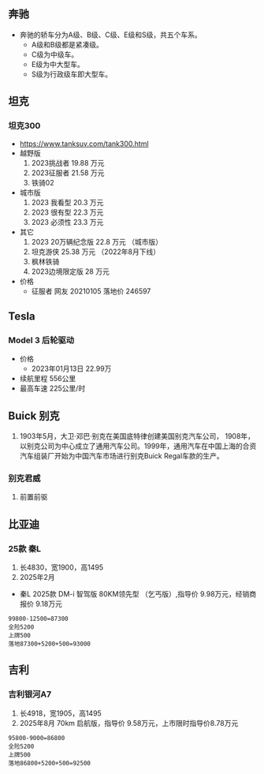 ## 奔驰
- 奔驰的轿车分为A级、B级、C级、E级和S级，共五个车系。
    - A级和B级都是紧凑级。
    - C级为中级车。
    - E级为中大型车。
    - S级为行政级车即大型车。


## 坦克
### 坦克300
- https://www.tanksuv.com/tank300.html
- 越野版
    1. 2023挑战者 19.88 万元
    2. 2023征服者 21.58 万元
    3. 铁骑02
- 城市版
    1. 2023 我看型 20.3 万元
    2. 2023 很有型 22.3 万元
    3. 2023 必须性 23.3 万元
- 其它
    1. 2023 20万辆纪念版 22.8 万元 （城市版）
    2. 坦克游侠 25.38 万元 （2022年8月下线）
    3. 枫林铁骑 
    4. 2023边境限定版 28 万元
- 价格
    - 征服者 网友 20210105 落地价 246597


## Tesla
### Model 3 后轮驱动
- 价格
    - 2023年01月13日 22.99万 
- 续航里程 556公里
- 最高车速 225公里/时

## Buick 别克
1. 1903年5月，大卫·邓巴·别克在美国底特律创建美国别克汽车公司， 1908年，以别克公司为中心成立了通用汽车公司。1999年，通用汽车在中国上海的合资汽车组装厂开始为中国汽车市场进行别克Buick Regal车款的生产。
### 别克君威
1. 前置前驱

## 比亚迪
### 25款 秦L
1. 长4830，宽1900，高1495
2. 2025年2月
- 秦L 2025款 DM-i 智驾版 80KM领先型 （乞丐版）,指导价 9.98万元，经销商报价 9.18万元
```
99800-12500=87300
全险5200
上牌500
落地87300+5200+500=93000
```

## 吉利
### 吉利银河A7
1. 长4918，宽1905，高1495
2. 2025年8月
70km 启航版，指导价 9.58万元，上市限时指导价8.78万元

```
95800-9000=86800
全险5200
上牌500
落地86800+5200+500=92500
```